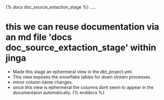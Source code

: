 {% docs doc_source_extaction_stage %}
 .....
 # this we can reuse documentation via an md file 'docs doc_source_extaction_stage' within jinga
 - Made this stage an ephermeral view in the dbt_project.yml.
 - This view exposes the snowflake tables for down stream processes.
 - minor column name changes.
 - since this view is ephermeral the columns dont seem to appear in the documentaion automatically.
{% enddocs %}